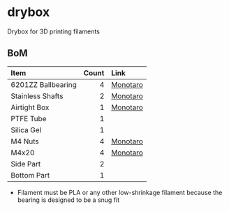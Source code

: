 # drybox
Drybox for 3D printing filaments

## BoM
Item | Count | Link
:-- | --: | :--
6201ZZ Ballbearing | 4 | [Monotaro](https://www.monotaro.com/p/0033/2026/)
Stainless Shafts | 2 | [Monotaro](https://www.monotaro.com/p/3296/5396/)
Airtight Box | 1 | [Monotaro](https://www.monotaro.com/p/3322/7031)
PTFE Tube | 1 | 
Silica Gel | 1 | 
M4 Nuts | 4 | [Monotaro](https://www.monotaro.com/p/0552/8713/)
M4x20 | 4 | [Monotaro](https://www.monotaro.com/p/2901/7827/)
Side Part | 2 |
Bottom Part | 1 |

- Filament must be PLA or any other low-shrinkage filament because the bearing is designed to be a snug fit
